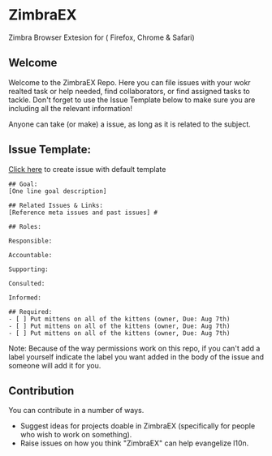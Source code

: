 # ZimbraEX
Zimbra Browser Extesion for ( Firefox, Chrome &amp; Safari) 

## Welcome

Welcome to the ZimbraEX Repo. Here you can file issues with your wokr realted task or help needed, find collaborators, or find assigned tasks to tackle. Don't forget to use the Issue Template below to make sure you are including all the relevant information!

Anyone can take (or make) a issue, as long as it is related to the subject.


 ## Issue Template:

[Click here](https://github.com/rowdymehul/ZimbraEX/issues/new?template=help.md) to create issue with default template

```
## Goal: 
[One line goal description] 

## Related Issues & Links: 
[Reference meta issues and past issues] #

## Roles:

Responsible:

Accountable:

Supporting:

Consulted:

Informed: 

## Required: 
- [ ] Put mittens on all of the kittens (owner, Due: Aug 7th) 
- [ ] Put mittens on all of the kittens (owner, Due: Aug 7th) 
- [ ] Put mittens on all of the kittens (owner, Due: Aug 7th)
```
Note: Because of the way permissions work on this repo, if you can't add a label yourself indicate the label you want added in the body of the issue and someone will add it for you.
 
 ## Contribution

You can contribute in a number of ways.

 * Suggest ideas for projects doable in ZimbraEX (specifically for people who wish to work on something).
 * Raise issues on how you think "ZimbraEX" can help evangelize l10n.
